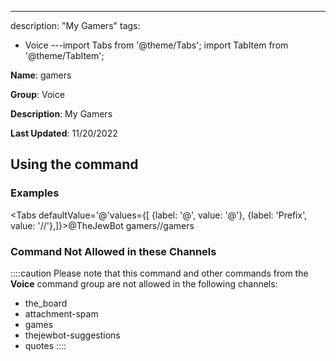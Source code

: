 ---
description: "My Gamers"
tags:
  - Voice
---import Tabs from '@theme/Tabs';
import TabItem from '@theme/TabItem';

**Name**: gamers

**Group**: Voice

**Description**: My Gamers

**Last Updated**: 11/20/2022

## Using the command

### Examples
<Tabs defaultValue='@'values={[ {label: '@', value: '@'}, {label: 'Prefix', value: '//'},]}><TabItem value='@'>@TheJewBot gamers</TabItem><TabItem value='//'>//gamers</TabItem></Tabs>

### Command Not Allowed in these Channels
::::caution Please note that this command and other commands from the **Voice** command group are not allowed in the following channels:
- the_board
- attachment-spam
- games
- thejewbot-suggestions
- quotes
::::
